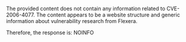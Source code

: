 The provided content does not contain any information related to CVE-2006-4077. The content appears to be a website structure and generic information about vulnerability research from Flexera.

Therefore, the response is:
NOINFO